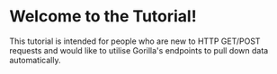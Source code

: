 


# Welcome to the Tutorial!

This tutorial is intended for people who are new to HTTP GET/POST requests and would like to utilise Gorilla's endpoints to pull down data automatically. 
